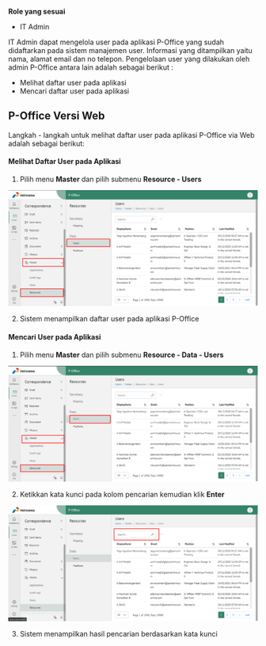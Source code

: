 **Role yang sesuai**

- IT Admin

IT Admin dapat mengelola user pada aplikasi P-Office yang sudah didaftarkan pada sistem manajemen user. Informasi yang ditampilkan yaitu nama, alamat email dan no telepon. Pengelolaan user yang dilakukan oleh admin P-Office antara lain adalah sebagai berikut :

- Melihat daftar user pada aplikasi
- Mencari daftar user pada aplikasi

## **P-Office Versi Web**

Langkah - langkah untuk melihat daftar user pada aplikasi P-Office via Web adalah sebagai berikut:

#### **Melihat Daftar User pada Aplikasi**

1. Pilih menu **Master** dan pilih submenu **Resource - Users**

![gambar](SC_Konfigurasi/02KF02.png)

2. Sistem menampilkan daftar user pada aplikasi P-Office

#### **Mencari User pada Aplikasi**

1. Pilih menu **Master** dan pilih submenu **Resource - Data - Users**

![gambar](SC_Konfigurasi/02KF03.png)

2. Ketikkan kata kunci pada kolom pencarian kemudian klik **Enter**

![gambar](SC_Konfigurasi/02KF04.png)

3. Sistem menampilkan hasil pencarian berdasarkan kata kunci
